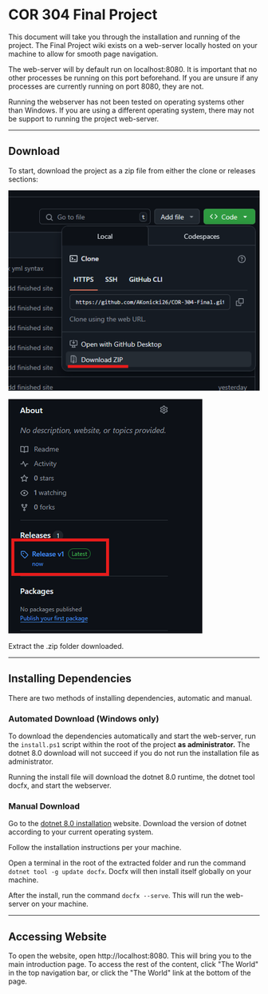 # COR 304 Final Project

This document will take you through the installation and running of the project.
The Final Project wiki exists on a web-server locally hosted on your machine to allow
for smooth page navigation.

The web-server will by default run on localhost:8080.
It is important that no other processes be running on this port beforehand.
If you are unsure if any processes are currently running on port 8080, they are not.

Running the webserver has not been tested on operating systems other than Windows.
If you are using a different operating system, there may not be support to running the project web-server.

---

## Download

To start, download the project as a zip file from either the clone or releases sections:

![Download Zip](./readme_images/DownloadZip.png)

![Download Releases](./readme_images/DownloadReleases.png)

Extract the .zip folder downloaded.

---

## Installing Dependencies

There are two methods of installing dependencies, automatic and manual.

### Automated Download (Windows only)

To download the dependencies automatically and start the web-server, run the `install.ps1` script
within the root of the project __as administrator.__ 
The dotnet 8.0 download will not succeed if you do not run the installation file as administrator.

Running the install file will download the dotnet 8.0 runtime, the dotnet tool docfx, and start the webserver.

### Manual Download

Go to the [dotnet 8.0 installation](https://dotnet.microsoft.com/en-us/download/dotnet/8.0) website.
Download the version of dotnet according to your current operating system.

Follow the installation instructions per your machine.

Open a terminal in the root of the extracted folder and run the command `dotnet tool -g update docfx`. 
Docfx will then install itself globally on your machine.

After the install, run the command `docfx --serve`. 
This will run the web-server on your machine.

---

## Accessing Website

To open the website, open http://localhost:8080. 
This will bring you to the main introduction page. 
To access the rest of the content, click "The World" in the top navigation bar, or click the "The World" link at
the bottom of the page.